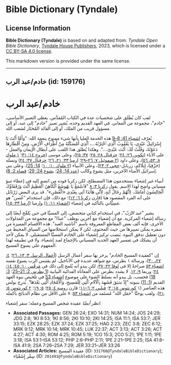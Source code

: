 # Bible Dictionary (Tyndale)

## License Information

**Bible Dictionary (Tyndale)** is based on and adapted from: _Tyndale Open Bible Dictionary_, [Tyndale House Publishers](https://tyndaleopenresources.com/), 2023, which is licensed under a [CC BY-SA 4.0 license](https://creativecommons.org/licenses/by-sa/4.0/legalcode.en).

This markdown version is provided under the same license.



--------------------------------

## خادم/عبد الرب (id: 159176)

خادم/عبد الرب
=============

لقب كان يُطَلق على شخصيات عدة في الكتاب المُقدَّس. يغطي التعبير الأساسي، "خادم"، مجموعة من المعاني. في العهد القديم وحده، يُشير تعبير "خادم" إلى عبد، أو إلى مسؤول قريب من الملك، أو إلى القائد المُختَار لشعب الله.

يُعرّف [إشعياء 41: 8–9](https://ref.ly/Isa41:8-Isa41:9) هذه الخدمة العليا بأنها شيء ممنوح بنعمة الله: "وَأَمَّا أَنْتَ يَا إِسْرَائِيلُ عَبْدِي، يَا يَعْقُوبُ ٱلَّذِي ٱخْتَرْتُهُ...، ٱلَّذِي أَمْسَكْتُهُ مِنْ أَطْرَافِ ٱلْأَرْضِ، وَمِنْ أَقْطَارِهَا دَعَوْتُهُ، وَقُلْتُ لَكَ: أَنْتَ عَبْدِيَ....". وهكذا يُطلق هذا اللقب على أبطال الإيمان والعمل \- على الآباء ([تكوين ٢٦: ٢٤](https://ref.ly/Gen26:24)؛ [حزقيال ٢٨: ٢٥](https://ref.ly/Ezek28:25)؛ [٣٧: ٢٥](https://ref.ly/Ezek37:25))، وعلى موسى ([خروج ١٤: ٣١](https://ref.ly/Exod14:31)؛ [١ ملوك ٨: ٥٣، ٥٦](https://ref.ly/1Kgs8:53))، وعلى داود ([٢ صموئيل ٧: ٢٦–٢٩](https://ref.ly/2Sam7:26-2Sam7:29)؛ [إرميا ٣٣: ٢١، ٢٦](https://ref.ly/Jer33:21-Jer33:26)؛ [حزقيال ٣٧: ٢٤](https://ref.ly/Ezek37:24)) ونسله (حَزْقِيَا، إِيلَاكَم، زربابل\-[حجي ٢: ٢٣](https://ref.ly/Hag2:23))، وعلى الأنبياء ([٢ ملوك ١٠: ١٠](https://ref.ly/2Kgs10:10)؛ [14: 25](https://ref.ly/2Kgs14:25))، وعلى بني إسرائيل الأمناء الآخرين، مثل يشوع وكَالب ([عدد 14: 24](https://ref.ly/Num14:24)؛ [يشوع 24: 29](https://ref.ly/Josh24:29)؛ [قضاة 2: 8](https://ref.ly/Judg2:8)).

أنبياء غير إشعياء يستخدمون هذا المصطلح، لكن زكريا فوده من انضم إليه في إعطاء تنبؤ مسياني واضح لهذا الاسم. يقول [زكريا ٣: ٨](https://ref.ly/Zech3:8) "فَٱسْمَعْ يَا يَهُوشَعُ ٱلْكَاهِنُ ٱلْعَظِيمُ أَنْتَ وَرُفَقَاؤُكَ ٱلْجَالِسُونَ أَمَامَكَ، لِأَنَّهُمْ رِجَالُ آيَةٍ، لِأَنِّي هَأَنَذَا آتِي بِعَبْدِي «ٱلْغُصْنِ»". قد يرى البعض زَرْبَابَل على أنه الفرد المقصود هنا (قارن [زكريا ٦: ١٢](https://ref.ly/Zech6:12))؛ مع ذلك، فإن استخدام "غُصن" هو مَسِيَّاني بالتأكيد في إشعياء ([إشعياء ١١: ١](https://ref.ly/Isa11:1)) وإرميا ([إرميا ٣٣: ١٥](https://ref.ly/Jer33:15)).

يشير "*عبد الرَّبّ*"، في استخدام كتابي متخصص، إلى المسيَّا في حين يُلمِّح أيضًا إلى رسالة إشعياء المركزية. مع أن إشعياء مع آخرين يوظف "عبدًا" مع مجموعة من المدلولات الأخرى، فإنه ألف بعض المقاطع المعروفة باسم "أناشيد العبد". هذه الأقسام المميزة من سفره يمكن تمييزها من حيث المحتوى، لكن لا يمكن استخلاصها من السياق المحيط من دون تعطيل تدفق النبوة. يَنصب تركيز إشعياء على الخادم المسيَّا المستقبلي. لا يمكن لأحد أن يشكك في تفسير العهد الجديد المسياني بالإجماع لعبد إشعياء، ولا في تطبيقه لهذا المفهوم على يسوع المسيح.

إن "كعقيدة المسيح الخادم" يزخر بها سفر أعمال الرسل ([أعمال الرسل ٣: ١٣، ٢٦](https://ref.ly/Acts3:13)؛ [٤: ٢٧، ٣٠](https://ref.ly/Acts4:27))، ورسالة ١ بطرس، مع شواهد عديدة في الأناجيل. لم يقتبس الرب يسوع نفسه [إشعياء ٥٣](https://ref.ly/Isa53:1-Isa53:12) صراحةً إلا في [لوقا ٢٢: ٣٧](https://ref.ly/Luke22:37)، لكن يبدو أنه يُلمح إلى ذلك في [مَرقُس ١٠: ٤٥؛ ١٤: ٢٤](https://ref.ly/Mark10:45)؛ وربما [٩: ١٢](https://ref.ly/Mark9:12). لا يشدد بطرس على المعاناة الفدائية النيابية ([1 بطرس 2: 21–25](https://ref.ly/1Pet2:21-1Pet2:25)؛ [3: 18](https://ref.ly/1Pet3:18)) فحسب، بل يبدو أنه يسلط الضوء على موضوع [إشعياء 53](https://ref.ly/Isa53:1-Isa53:12) في تلخيص نبوة العهد القديم ([1: 11](https://ref.ly/1Pet1:11)) بنبوته "إِذْ سَبَقَ فَشَهِدَ بِٱلْآلَامِ ٱلَّتِي لِلْمَسِيحِ، وَٱلْأَمْجَادِ ٱلَّتِي بَعْدَهَا". يُدرِج بولس هذه العناصر (١ [كورنثوس ١٥: ٣](https://ref.ly/1Cor15:3)؛ [فيلبي ٢: ٦–١١](https://ref.ly/Phil2:6-Phil2:11)؛ قارن [رومية ٤: ٢٥](https://ref.ly/Rom4:25)؛ [٥: ١٩](https://ref.ly/Rom5:19)؛ [٢ كورنثوس ٥: ٢١](https://ref.ly/2Cor5:21))، ولقب يوحنَّا "حَمَل الله" مُستَمد من [إشعياء ٥٣](https://ref.ly/Isa53:7): ٧ على الأقل من نظام الذبائح بأكمله.

*انظر أيضًا* عقيدة شخص المسيح وعمله؛ سفر إشعياء.

* **Associated Passages:** GEN 26:24; EXO 14:31; NUM 14:24; JOS 24:29; JDG 2:8; 1KI 8:53; 1KI 8:56; 2KI 10:10; 2KI 14:25; ISA 11:1; ISA 53:7; JER 33:15; EZK 28:25; EZK 37:24; EZK 37:25; HAG 2:23; ZEC 3:8; ZEC 6:12; MRK 9:12; MRK 10:14; MRK 10:45; LUK 22:37; ACT 3:13; ACT 3:26; ACT 4:27; ACT 4:30; ROM 4:25; ROM 5:19; 1CO 15:3; 2CO 5:21; 1PE 1:11; 1PE 3:18; ISA 53:1–ISA 53:12; PHP 2:6–PHP 2:11; 1PE 2:21–1PE 2:25; ISA 41:8–ISA 41:9; 2SA 7:26–2SA 7:29; JER 33:21–JER 33:26
* **Associated Articles:** عقيدة المسيح (ID: `331766@TyndaleBibleDictionary`); سِفْر إِشَعْيَاء (ID: `201491@TyndaleBibleDictionary`)

